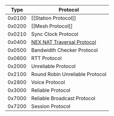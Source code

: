 | Type | Protocol |
| --- | --- |
| 0x0100 | [[Station Protocol]] |
| 0x0200 | [[Mesh Protocol]] |
| 0x0210 | Sync Clock Protocol |
| 0x0400 | [NEX NAT Traversal Protocol](NAT-Traversal-Protocol-(PIA)) |
| 0x0500 | Bandwidth Checker Protocol |
| 0x0600 | RTT Protocol |
| 0x2000 | Unreliable Protocol |
| 0x2100 | Round Robin Unreliable Protocol |
| 0x2800 | Voice Protocol |
| 0x3000 | Reliable Protocol |
| 0x7000 | Reliable Broadcast Protocol |
| 0x7200 | Session Protocol |